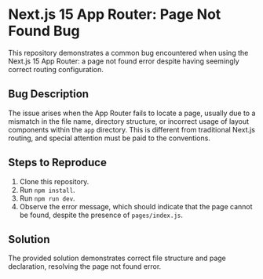 # Next.js 15 App Router: Page Not Found Bug

This repository demonstrates a common bug encountered when using the Next.js 15 App Router: a page not found error despite having seemingly correct routing configuration.

## Bug Description

The issue arises when the App Router fails to locate a page, usually due to a mismatch in the file name, directory structure, or incorrect usage of layout components within the `app` directory.  This is different from traditional Next.js routing, and special attention must be paid to the conventions.

## Steps to Reproduce

1. Clone this repository.
2. Run `npm install`.
3. Run `npm run dev`.
4. Observe the error message, which should indicate that the page cannot be found, despite the presence of `pages/index.js`.

## Solution

The provided solution demonstrates correct file structure and page declaration, resolving the page not found error.
